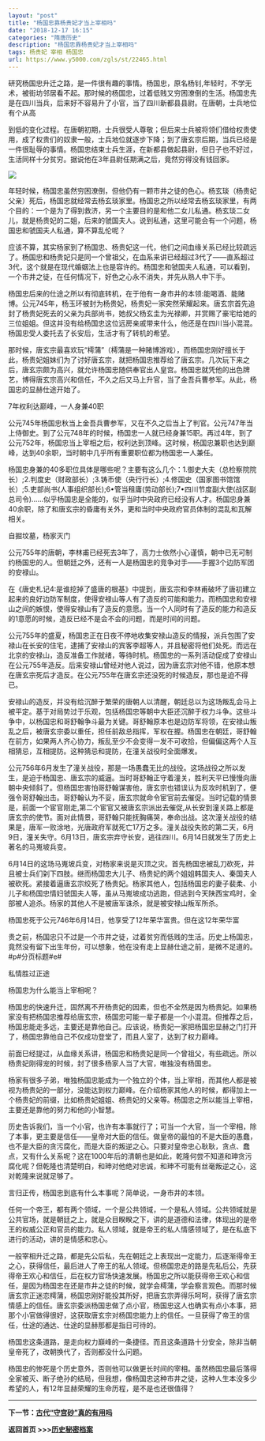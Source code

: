 ```yaml
---
layout: "post"
title: "杨国忠靠杨贵妃才当上宰相吗"
date: "2018-12-17 16:15"
categories: "隋唐历史"
description: "杨国忠靠杨贵妃才当上宰相吗"
tags: 杨贵妃 宰相 杨国忠
url: https://www.y5000.com/zgls/st/22465.html
---
```






研究杨国忠升迁之路，是一件很有趣的事情。杨国忠，原名杨钊,年轻时，不学无术，被街坊邻居看不起。那时候的杨国忠，过着低贱又穷困潦倒的生活。杨国忠先是在四川当兵，后来好不容易升了小官，当了四川新都县县尉。在唐朝，士兵地位有个从高

到低的变化过程。在唐朝初期，士兵很受人尊敬；但后来士兵被将领们借给权贵使用，成了权贵们的奴隶一般，士兵地位就逐步下降；到了唐玄宗后期，当兵已经是一件很耻辱的事情。杨国忠结束士兵生涯，在新都县做起县尉，但日子也不好过，生活同样十分贫穷。据说他在3年县尉任期满之后，竟然穷得没有钱回家。

![](https://img.y5000.com/uploads/allimg/170609/8-1F609161451321.jpg)

年轻时候，杨国忠虽然穷困潦倒，但他仍有一颗市井之徒的色心。杨玄琰（杨贵妃父亲）死后，杨国忠就经常去杨玄琰家里。杨国忠之所以经常去杨玄琰家里，有两个目的：一个是为了得到救济，另一个主要目的是和他二女儿私通。杨玄琰二女儿，就是杨贵妃的二姐，后来的虢国夫人。说到私通，这里可能会有一个问题，杨国忠和虢国夫人私通，算不算乱伦呢？

应该不算，其实杨家到了杨国忠、杨贵妃这一代，他们之间血缘关系已经比较疏远了。杨国忠和杨贵妃只是同一个曾祖父，在血系来讲已经超过3代了——直系超过3代，这个就是在现代婚姻法上也是容许的。杨国忠和虢国夫人私通，可以看到，一个市井之徒，在任何情况下，好色之心永不消失，并先从熟人中下手。

杨国忠后来的仕途之所以有彻底转机，在于他有一身市井的本领:能喝酒、能赌博。公元745年，杨玉环被封为杨贵妃，杨贵妃一家突然荣耀起来。唐玄宗首先追封了杨贵妃死去的父亲为兵部尚书，她叔父杨玄圭为光禄卿，并赏赐了豪宅给她的三位姐姐。但这并没有给杨国忠这位远房亲戚带来什么，他还是在四川当小混混。杨国忠受人委托去了长安后，生活才有了转机的希望。

那时候，唐玄宗最喜欢玩“樗蒲”（樗蒲是一种赌博游戏），而杨国忠刚好擅长于此，杨贵妃姐妹们为了讨好唐玄宗，就把杨国忠推荐给了唐玄宗。几次玩下来之后，唐玄宗颇为高兴，就允许杨国忠随供奉官出人皇宫。杨国忠就凭他的出色牌艺，博得唐玄宗高兴和信任，不久之后又马上升官，当了金吾兵曹参军。从此，杨国忠的显赫仕途开始了。

7年权利达巅峰，一人身兼40职

公元745年杨国忠秋当上金吾兵曹参军，又在不久之后当上了判官。公元747年当上侍御史。到了公元748年的时候，杨国忠一人就已经身兼15职。再过4年，到了公元752年，杨国忠当上宰相之后，权利达到顶峰。这时候，杨国忠兼职也达到巅峰，达到40余职，当时朝中几乎所有重要职位都为杨国忠一人兼任。

杨国忠身兼的40多职位具体是哪些呢？主要有这么几个：1.御史大夫（总检察院院长）;2.判度史（财政部长）;3.铸币使（央行行长）;4.修国史（国家图书馆馆长）;5.吏部尚书(人事组织部长);6•管当租庸(劳动部长);7•四川节度副大使(战区副总司令)……似乎杨国忠是全能的，似乎当时中央政府已经没有人才。杨国忠身兼40余职，除了和唐玄宗的昏庸有关外，更和当时中央政府官员体制的混乱和瓦解相关。

自掘坟墓，杨家灭门

公元755年的唐朝，李林甫已经死去3年了，高力士依然小心谨慎，朝中已无可制约杨国忠的人。但朝廷之外，还有一人是杨国忠的竞争对手——手握3个边防军团的安禄山。

在《唐史札记4:是谁挖掉了盛唐的根基》中提到，唐玄宗和李林甫破坏了唐初建立起来的良好边防军制度，使得安禄山等人有了造反的可能和能力。而杨国忠和安禄山之间的嫉恨，使得安禄山有了造反的意愿。当一个人同时有了造反的能力和造反的1意愿的时候，造反已经不是会不会的问题，而是时间的问题。

公元755年的盛夏，杨国忠正在日夜不停地收集安禄山造反的情报，派兵包围了安禄山在长安的住宅，逮捕了安禄山的宾客李超等人，并且秘密将他们处死。而远在北京的安禄山，造反准备工作就绪，等待时机。杨国忠的一系列活动促成了安禄山在公元755年造反。后来安禄山曾经对他人说过，因为唐玄宗对他不错，他原本想在唐玄宗死后才造反。在公元755年在唐玄宗还没死的时候造反，那也是迫不得已。

安禄山的造反，并没有给沉醉于繁荣的唐朝人以清醒，朝廷总以为这场叛乱会马上被平定。基于对局势过于乐观，包括杨国忠等朝中大臣还沉醉于权力斗争。这些斗争中，以杨国忠和哥舒翰争斗最为关键。哥舒翰原本也是边防军将领，在安禄山叛乱之后，被唐玄宗委以重任，担任前敌总指挥，军权在握。杨国忠在朝廷，哥舒翰在前方，如果两人齐心协力，叛乱至少不会变得一发不可收拾，但偏偏这两个人互相猜忌，互相提防。这种猜忌和提防，在潼关战役时全面爆发。

公元756年6月发生了潼关战役，那是一场愚蠢无比的战役。这场战役之所以发生，是迫于杨国忠、唐玄宗的威逼。当时哥舒翰正守着潼关，胜利天平已慢慢向唐朝中央倾斜了。但杨国忠害怕哥舒翰谋害他，唐玄宗也错误认为反攻时机到了，便强令哥舒翰出击。哥舒翰认为不妥，唐玄宗就命令宦官前去催促。当时记载的情景是，前面一个宦官刚走,第二个宦官又被唐玄宗派出去催促,从长安到潼关路上都是唐玄宗的使节。面对此情景，哥舒翰只能抚胸痛哭，奉命出战。这次潼关战役的结果是，唐军一败涂地，光唐政府军就死亡17万之多。潼关战役失败的第二天，6月9日，潼关失守。6月13日，唐玄宗弃守长安，逃往四川。6月14日就发生了历史上著名的马嵬坡兵变。

6月14日的这场马嵬坡兵变，对杨家来说是灭顶之灾。首先杨国忠被乱刀砍死，并且被士兵们刴下四肢。继而杨国忠大儿子、杨贵妃的两个姐姐韩国夫人、秦国夫人被砍死。紧接着逼唐玄宗绞死了杨贵妃。杨家其他人，包括杨国忠的妻子裴柔、小儿子和杨国忠情妇虢国夫人等，虽从马嵬坡成功逃跑，但逃到今天陕西宝鸡时，全部被人追杀。杨家的其他人不是被唐军诛杀，就是被安禄山叛军所杀。

杨国忠死于公元746年6月14日，他享受了12年荣华富贵。但在这12年荣华富

贵之前，杨国忠只不过是一个市井之徒，过着贫穷而低贱的生活。历史上杨国忠，竟然没有留下出生年份，可以想象，他在没有走上显赫仕途之前，是微不足道的。#p#分页标题#e#

私情胜过正途

杨国忠为什么能当上宰相呢？

杨国忠的快速升迁，固然离不开杨贵妃的因素，但也不全然是因为杨贵妃。如果杨家没有把杨国忠推荐给唐玄宗，杨国忠可能一辈子都是一个小混混。但推荐之后，杨国忠能走多远，主要还是靠他自己。应该说，杨贵妃一家把杨国忠显赫之门打开了，杨国忠靠他自己不仅成功登堂了，而且人室了，达到了权力巅峰。

前面巳经提过，从血缘关系讲，杨国忠和杨贵妃是同一个曾祖父，有些疏远。所以杨贵妃刚得宠的时候，封了很多杨家人当了大官，唯独没有杨国忠。

杨家有很多子弟，唯独杨国忠能成为一个独立的个体，当上宰相，而其他人都是被视为杨贵妃的一部分，没能达到权力巅峰。在介绍杨家其他人的时候，都得加上一个杨贵妃的前缀，比如杨贵妃姐姐、杨贵妃的父亲等。杨国忠之所以能当上宰相，主要还是靠他的努力和他的小智慧。

历史告诉我们，当一个小官，也许有本事就行了；可当一个大官，当一个宰相，除了本事，更主要是信任——皇帝对大臣的信任。做皇帝的最怕的不是大臣的愚蠢，也不是大臣的贪污腐化，而是大臣的叛逆之心。只要对皇帝忠心耿耿，贪点、蠢点，又有什么关系呢？这在1000年后的清朝也是如此，乾隆何尝不知道和珅贪污腐化呢？但乾隆也清楚明白，和珅对他绝对忠诚，和珅不可能有丝毫叛逆之心，这对乾隆来说就足够了。

言归正传，杨国忠到底有什么本事呢？简单说，一身市井的本领。

任何一个帝王，都有两个领域，一个是公共领域，一个是私人领域。公共领域就是公共官场，就是朝廷之上，就是众目睽睽之下，讲的是道德和法律，体现出的是帝王的权威公正和官员的能力。私人领域，就是帝王的私人情感领域了，是在私底下进行的活动，讲的是情感和忠心。

一般宰相升迁之路，都是先公后私，先在朝廷之上表现出一定能力，后逐渐得帝王之心，获得信任，最后进人了帝王的私人领域。但杨国忠走的路是先私后公，先获得帝王欢心和信任，后在权力官场快速发展。杨国忠之所以能获得帝王欢心和信任，是因为杨国忠在还是市井之徒的时候，就学会樗蒲，学会察言观色。而那时候唐玄宗正迷恋樗蒲，杨国忠刚好能投其所好，把唐玄宗弄得乐呵呵，获得了唐玄宗情感上的信任。唐玄宗委派杨国忠做了点小官，杨国忠这人也确实有点小本事，把那个小官做得很好，这获取唐玄宗对杨国忠能力上的信任。一旦获得了帝王的信任，仕途的通达、仕途的显赫那都是指日可待的。

杨国忠这条道路，是走向权力巔峰的一条捷径。而且这条道路十分安全，除非当朝皇帝死了，改朝换代了，否则都没什么问题。

杨国忠的惨死是个历史意外，否则他可以做更长时间的宰相。虽然杨国忠最后落得全家被灭、断子绝孙的结局，但我想，像杨国忠这种市井之徒，这种人生本没多少希望的人，有12年显赫荣耀的生命历程，是不是也还很值得？

* * *

**下一节：[古代“守宫砂”真的有用吗](https://www.y5000.com/tsfx/22466.html)**

**返回首页 >>>[历史秘密档案](https://www.y5000.com/tsfx/22469.html)**
